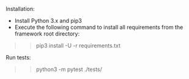 Installation:
- Install Python 3.x and pip3
- Execute the following command to install all requirements from the framework root directory:

>> pip3 install -U -r requirements.txt

Run tests:
>> python3 -m pytest ./tests/
